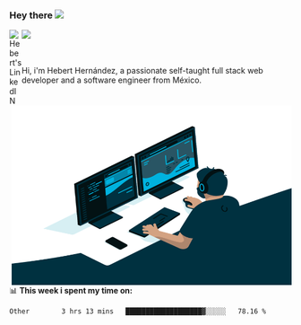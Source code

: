 ### Hey there <img src="https://media.giphy.com/media/hvRJCLFzcasrR4ia7z/giphy.gif" width="25px">
<a href="https://www.linkedin.com/in/evertcode/" target="_blank">
  <img align="left" alt="Hebert's LinkedIN" width="22px" src="https://raw.githubusercontent.com/peterthehan/peterthehan/master/assets/linkedin.svg" />
</a>

![](https://visitor-badge.glitch.me/badge?page_id=evertcode.evertcode)

<br />

Hi, i'm Hebert Hernández, a passionate self-taught full stack web developer and a software engineer from México.

<img align="right" alt="GIF" src="https://github.com/evertcode/evertcode/blob/master/code.gif?raw=true" width="500" height="320" />

📊 **This week i spent my time on:**

<!--START_SECTION:waka-->

```text
Other        3 hrs 13 mins   ███████████████████▓░░░░░   78.16 %
```

<!--END_SECTION:waka-->
